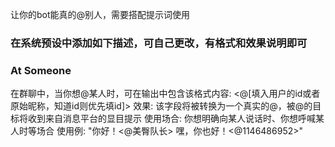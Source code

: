让你的bot能真的@别人，需要搭配提示词使用

### 在系统预设中添加如下描述，可自己更改，有格式和效果说明即可

### At Someone
在群聊中，当你想@某人时，可在输出中包含该格式内容: <@[填入用户的id或者原始昵称，知道id则优先填id]>
效果: 该字段将被转换为一个真实的@，被@的目标将收到来自消息平台的显目提示
使用场合: 你想明确向某人说话时、你想呼喊某人时等场合
使用例: "你好！<@美臀队长> 嘿，你也好！<@1146486952>"
